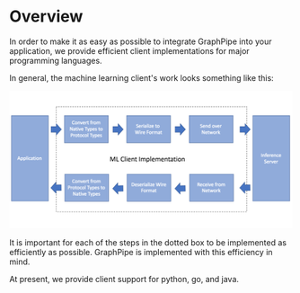 # Overview

In order to make it as easy as possible to integrate GraphPipe into your
application, we provide efficient client implementations for major programming
languages.

In general, the machine learning client's work looks something like this:

![image](_media/client_interaction.png)

It is important for each of the steps in the dotted box to be implemented as
efficiently as possible.  GraphPipe is implemented with this efficiency in
mind.

At present, we provide client support for python, go, and java.

